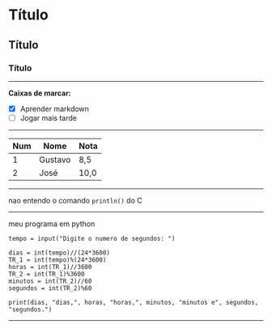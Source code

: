 # Título
## Título
### Título

***

**Caixas de marcar:**

- [x] Aprender markdown
- [ ] Jogar mais tarde

***


Num | Nome | Nota
---|---|---
1 | Gustavo | 8,5
2 | José | 10,0

***
nao entendo o comando `println()` do C

***
meu programa em python
```
tempo = input("Digite o numero de segundos: ")

dias = int(tempo)//(24*3600)
TR_1 = int(tempo)%(24*3600)
horas = int(TR_1)//3600
TR_2 = int(TR_1)%3600
minutos = int(TR_2)//60
segundos = int(TR_2)%60

print(dias, "dias,", horas, "horas,", minutos, "minutos e", segundos, "segundos.")
```
***
